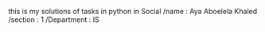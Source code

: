 this is my solutions of tasks in python in Social
/name : Aya Aboelela Khaled 
/section : 1
/Department : IS
